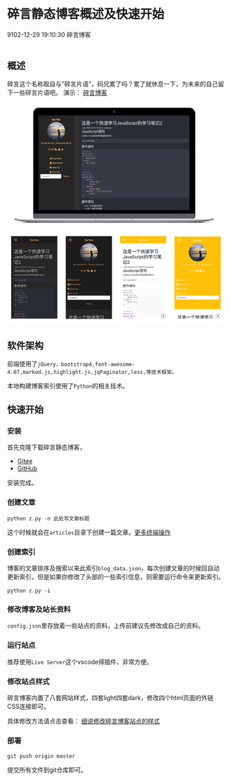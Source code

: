 <div class="blog-article">
<h1 class="title">碎言静态博客概述及快速开始</h1>
<span class="author"></span>
<span class="time">9102-12-29 19:10:30</span>
<span class="tag">碎言博客</span>
</div>
</br>

## 概述

碎言这个名称取自与"碎言片语"，码兄累了吗？累了就休息一下，为未来的自己留下一些碎言片语吧。
演示： [碎言博客](http://j_sky.gitee.io/suiyan)

![](assets/images/fabu.png)

## 软件架构

前端使用了`jQuery，bootstrap4,font-awesome-4.07,marked.js,highlight.js,jqPaginator,less,等技术框架。`

本地构建博客索引使用了`Python`的相关技术。

## 快速开始

### 安装

首先克隆下载碎言静态博客，
* [Gitee](https://gitee.com/J_Sky/suiyan.git)
* [GitHub](https://github.com/bosichong/suiyan.git)

安装完成。

### 创建文章


    python z.py -n 此处写文章标题


这个时候就会在`articles`目录下创建一篇文章。[更多终端操作](p.html?p=suiyan_doc/20191230155649)

### 创建索引

博客的文章排序及搜索以来此索引`blog_data.json`，每次创建文章的时候回自动更新索引，但是如果你修改了头部的一些索引信息，则需要运行命令来更新索引。

    python z.py -i

### 修改博客及站长资料

`config.json`里存放着一些站点的资料，上传前建议先修改成自己的资料。

### 运行站点

推荐使用`Live Server`这个vscode得插件，非常方便。

### 修改站点样式

碎言博客内置了八套网站样式，四套light四套dark，修改四个html页面的外链CSS连接即可。

具体修改方法请点击查看： [细说修改碎言博客站点的样式](p.html?p=suiyan_doc/20191230201529)

### 部署

    git push origin master

提交所有文件到git仓库即可。


